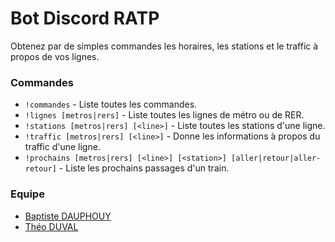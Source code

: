 # Bot Discord RATP

Obtenez par de simples commandes les horaires, les stations et le traffic à propos de vos lignes.

### Commandes

- `!commandes` - Liste toutes les commandes.
- `!lignes [metros|rers]` - Liste toutes les lignes de métro ou de RER.
- `!stations [metros|rers] [<line>]` - Liste toutes les stations d'une ligne.
- `!traffic [metros|rers] [<line>]` - Donne les informations à propos du traffic d'une ligne.
- `!prochains [metros|rers] [<line>] [<station>] [aller|retour|aller-retour]` - Liste les prochains passages d'un train.

### Equipe

- [Baptiste DAUPHOUY](https://github.com/baptistedph)
- [Théo DUVAL](https://github.com/The0Duval)
